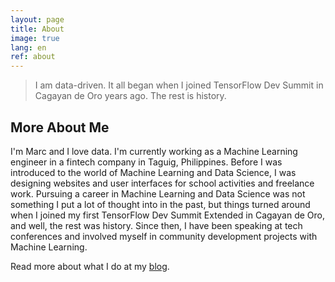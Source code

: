 ```yaml
---
layout: page
title: About
image: true
lang: en
ref: about
---
```


> I am data-driven. It all began when I joined TensorFlow Dev Summit in Cagayan de Oro years ago. The rest is history.

## More About Me

I'm Marc and I love data. I'm currently working as a Machine Learning engineer in a fintech company in Taguig, Philippines. Before I was introduced to the world of Machine Learning and Data Science, I was designing websites and user interfaces for school activities and freelance work. Pursuing a career in Machine Learning and Data Science was not something I put a lot of thought into in the past, but things turned around when I joined my first TensorFlow Dev Summit Extended in Cagayan de Oro, and well, the rest was history. Since then, I have been speaking at tech conferences and involved myself in community development projects with Machine Learning.

Read more about what I do at my [blog](https://blog.marcreyes.ph).

